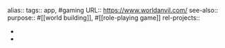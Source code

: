 alias::
tags:: app, #gaming
URL:: https://www.worldanvil.com/
see-also::
purpose:: #[[world building]], #[[role-playing game]]
rel-projects::

-
-
